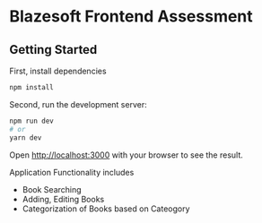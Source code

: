 # Blazesoft Frontend Assessment

## Getting Started

First, install dependencies
```bash
npm install
```

Second, run the development server:

```bash
npm run dev
# or
yarn dev
```

Open [http://localhost:3000](http://localhost:3000) with your browser to see the result.

Application Functionality includes
- Book Searching
- Adding, Editing Books
- Categorization of Books based on Cateogory
